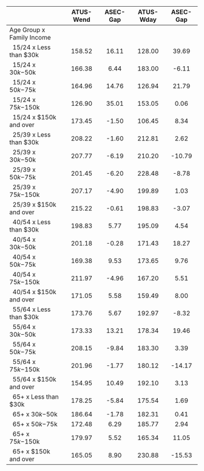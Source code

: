 
|                      |    ATUS-Wend |     ASEC-Gap |    ATUS-Wday |     ASEC-Gap |
| -------------------- | :----------: | :----------: | :----------: | :----------: |
| Age Group x Family Income |              |              |              |              |
| &nbsp;&nbsp;15/24 x Less than $30k |       158.52 |        16.11 |       128.00 |        39.69 |
| &nbsp;&nbsp;15/24 x $30k-$50k |       166.38 |         6.44 |       183.00 |        -6.11 |
| &nbsp;&nbsp;15/24 x $50k-$75k |       164.96 |        14.76 |       126.94 |        21.79 |
| &nbsp;&nbsp;15/24 x $75k-$150k |       126.90 |        35.01 |       153.05 |         0.06 |
| &nbsp;&nbsp;15/24 x $150k and over |       173.45 |        -1.50 |       106.45 |         8.34 |
| &nbsp;&nbsp;25/39 x Less than $30k |       208.22 |        -1.60 |       212.81 |         2.62 |
| &nbsp;&nbsp;25/39 x $30k-$50k |       207.77 |        -6.19 |       210.20 |       -10.79 |
| &nbsp;&nbsp;25/39 x $50k-$75k |       201.45 |        -6.20 |       228.48 |        -8.78 |
| &nbsp;&nbsp;25/39 x $75k-$150k |       207.17 |        -4.90 |       199.89 |         1.03 |
| &nbsp;&nbsp;25/39 x $150k and over |       215.22 |        -0.61 |       198.83 |        -3.07 |
| &nbsp;&nbsp;40/54 x Less than $30k |       198.83 |         5.77 |       195.09 |         4.54 |
| &nbsp;&nbsp;40/54 x $30k-$50k |       201.18 |        -0.28 |       171.43 |        18.27 |
| &nbsp;&nbsp;40/54 x $50k-$75k |       169.38 |         9.53 |       173.65 |         9.76 |
| &nbsp;&nbsp;40/54 x $75k-$150k |       211.97 |        -4.96 |       167.20 |         5.51 |
| &nbsp;&nbsp;40/54 x $150k and over |       171.05 |         5.58 |       159.49 |         8.00 |
| &nbsp;&nbsp;55/64 x Less than $30k |       173.76 |         5.67 |       192.97 |        -8.32 |
| &nbsp;&nbsp;55/64 x $30k-$50k |       173.33 |        13.21 |       178.34 |        19.46 |
| &nbsp;&nbsp;55/64 x $50k-$75k |       208.15 |        -9.84 |       183.30 |         3.39 |
| &nbsp;&nbsp;55/64 x $75k-$150k |       201.96 |        -1.77 |       180.12 |       -14.17 |
| &nbsp;&nbsp;55/64 x $150k and over |       154.95 |        10.49 |       192.10 |         3.13 |
| &nbsp;&nbsp;65+ x Less than $30k |       178.25 |        -5.84 |       175.54 |         1.69 |
| &nbsp;&nbsp;65+ x $30k-$50k |       186.64 |        -1.78 |       182.31 |         0.41 |
| &nbsp;&nbsp;65+ x $50k-$75k |       172.48 |         6.29 |       185.77 |         2.94 |
| &nbsp;&nbsp;65+ x $75k-$150k |       179.97 |         5.52 |       165.34 |        11.05 |
| &nbsp;&nbsp;65+ x $150k and over |       165.05 |         8.90 |       230.88 |       -15.53 |

